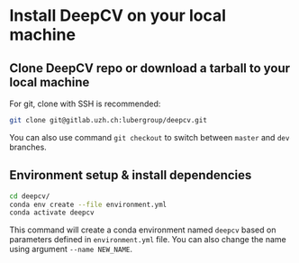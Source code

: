# Install DeepCV on your local machine

## Clone DeepCV repo or download a tarball to your local machine

For git, clone with SSH is recommended:
```sh
git clone git@gitlab.uzh.ch:lubergroup/deepcv.git
```

You can also use command `git checkout` to switch between `master` and `dev` branches.

## Environment setup & install dependencies

```sh
cd deepcv/
conda env create --file environment.yml
conda activate deepcv
```

This command will create a conda environment named `deepcv` based on parameters defined in `environment.yml` file. You can also change the name using argument `--name NEW_NAME`.
